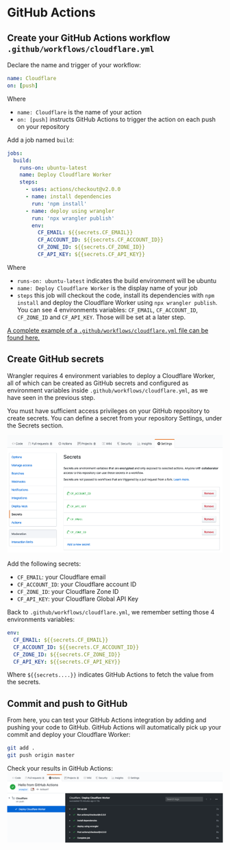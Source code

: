 # GitHub Actions
## Create your GitHub Actions workflow `.github/workflows/cloudflare.yml`

Declare the name and trigger of your workflow:
```yaml
name: Cloudflare
on: [push]
```

Where
* `name: Cloudflare` is the name of your action
* `on: [push]` instructs GitHub Actions to trigger the action on each push on your repository

Add a job named `build`:
```yaml
jobs:
  build:
    runs-on: ubuntu-latest
    name: Deploy Cloudflare Worker
    steps:
      - uses: actions/checkout@v2.0.0
      - name: install dependencies
        run: 'npm install'
      - name: deploy using wrangler
        run: 'npx wrangler publish'
        env:
          CF_EMAIL: ${{secrets.CF_EMAIL}}
          CF_ACCOUNT_ID: ${{secrets.CF_ACCOUNT_ID}}
          CF_ZONE_ID: ${{secrets.CF_ZONE_ID}}
          CF_API_KEY: ${{secrets.CF_API_KEY}}
```

Where
* `runs-on: ubuntu-latest` indicates the build environment will be ubuntu
* `name: Deploy Cloudflare Worker` is the display name of your job
* `steps` this job will checkout the code, install its dependencies with `npm install` and deploy the Cloudflare Worker using `npx wrangler publish`. You can see 4 environments variables: `CF_EMAIL`, `CF_ACCOUNT_ID`, `CF_ZONE_ID` and `CF_API_KEY`. Those will be set at a later step.

[A complete example of a `.github/workflows/cloudflare.yml` file can be found here.](../.github/workflows/cloudflare.yml)

## Create GitHub secrets
Wrangler requires 4 environment variables to deploy a Cloudflare Worker, all of which can be created as GitHub secrets and configured as environment variables inside `.github/workflows/cloudflare.yml`, as we have seen in the previous step.

You must have sufficient access privileges on your GitHub repository to create secrets. You can define a secret from your repository Settings, under the Secrets section.

![Add secrets to your GitHub Repository](githubsecrets_wrangler.png)

Add the following secrets:
* `CF_EMAIL`: your Cloudflare email
* `CF_ACCOUNT_ID`: your Cloudflare account ID
* `CF_ZONE_ID`: your Cloudflare Zone ID
* `CF_API_KEY`: your Cloudflare Global API Key

Back to `.github/workflows/cloudflare.yml`, we remember setting those 4 environments variables:
```yaml
env:
  CF_EMAIL: ${{secrets.CF_EMAIL}}
  CF_ACCOUNT_ID: ${{secrets.CF_ACCOUNT_ID}}
  CF_ZONE_ID: ${{secrets.CF_ZONE_ID}}
  CF_API_KEY: ${{secrets.CF_API_KEY}}
```

Where `${{secrets....}}` indicates GitHub Actions to fetch the value from the secrets.

## Commit and push to GitHub
From here, you can test your GitHub Actions integration by adding and pushing your code to GitHub. GitHub Actions will automatically pick up your commit and deploy your Cloudflare Worker:
```bash
git add .
git push origin master
```

Check your results in GitHub Actions:
![GitHub Actions results](githubactionsresults_wrangler.png)
